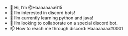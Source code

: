 - 👋 Hi, I’m @Haaaaaaaa615
- 👀 I’m interested in discord bots!
- 🌱 I’m currently learning python and java!
- 💞️ I’m looking to collaborate on a special discord bot.
- 📫 How to reach me through discord: Haaaaaaaa#0001

<!---
Haaaaaaaa615/Haaaaaaaa615 is a ✨ special ✨ repository because its `README.md` (this file) appears on your GitHub profile.
You can click the Preview link to take a look at your changes.
--->
